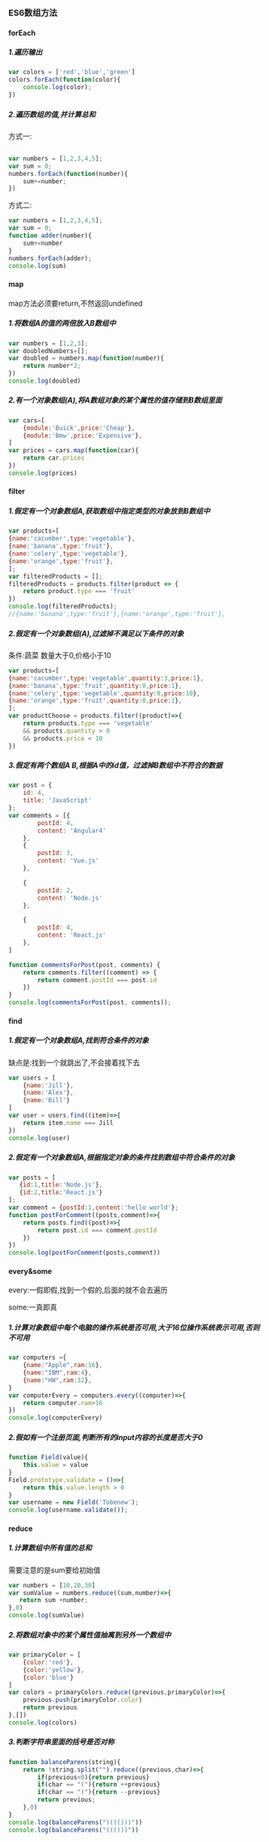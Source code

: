 ### ES6数组方法

#### forEach

##### 1.遍历输出

```js
var colors = ['red','blue','green']
colors.forEach(function(color){
    console.log(color);
})
```

##### 2.遍历数组的值,并计算总和

方式一:

```js

var numbers = [1,2,3,4,5];
var sum = 0;
numbers.forEach(function(number){
    sum+=number;
})
```

方式二:

```js
var numbers = [1,2,3,4,5];
var sum = 0;
function adder(number){
    sum+=number
}
numbers.forEach(adder);
console.log(sum)
```

#### map

map方法必须要return,不然返回undefined

##### 1.将数组A的值的两倍放入B数组中

```js
var numbers = [1,2,3];
var doubledNumbers=[];
var doubled = numbers.map(function(number){
    return number*2;
})
console.log(doubled)
```

##### 2.有一个对象数组(A),将A数组对象的某个属性的值存储到B数组里面

```js
var cars=[
    {module:'Buick',price:'Cheap'},
    {module:'Bmw',price:'Expensive'},
]
var prices = cars.map(function(car){
    return car.prices
})
console.log(prices)
```

#### filter

##### 1.假定有一个对象数组A,获取数组中指定类型的对象放到B数组中

```js
var products=[
{name:'cacumber',type:'vegetable'},
{name:'banana',type:'fruit'},
{name:'celery',type:'vegetable'},
{name:'orange',type:'fruit'},
];
var filteredProducts = [];
filteredProducts = products.filter(product => {
    return product.type === 'fruit'
})
console.log(filteredProducts);
//{name:'banana',type:'fruit'},{name:'orange',type:'fruit'},  
```

##### 2.假定有一个对象数组(A),过滤掉不满足以下条件的对象

条件:蔬菜   数量大于0,价格小于10

```js
var products=[
{name:'cacumber',type:'vegetable',quantity:3,price:1},
{name:'banana',type:'fruit',quantity:0,price:1},
{name:'celery',type:'vegetable',quantity:0,price:10},
{name:'orange',type:'fruit',quantity:0,price:1},
];
var productChoose = products.filter((product)=>{
    return products.type === 'vegetable'
    && products.quantity > 0
    && products.price < 10
})

```

##### 3.假定有两个数组A B,根据A中的id值，过滤掉B数组中不符合的数据

```js
var post = {
    id: 4,
    title: 'JavaScript'
};
var comments = [{
        postId: 4,
        content: 'Angular4'
    },
    {
        postId: 3,
        content: 'Vue.js'
    },

    {
        postId: 2,
        content: 'Node.js'
    },

    {
        postId: 4,
        content: 'React.js'
    },
]

function commentsForPost(post, comments) {
    return comments.filter((comment) => {
        return comment.postId === post.id
    })
}
console.log(commentsForPost(post, comments));
```

#### find

##### 1.假定有一个对象数组A,找到符合条件的对象

缺点是:找到一个就跳出了,不会接着找下去

```js
var users = [
    {name:'Jill'},
    {name:'Alex'},
    {name:'Bill'}
]
var user = users.find((item)=>{
    return item.name === Jill
})
console.log(user)
```

##### 2.假定有一个对象数组A,根据指定对象的条件找到数组中符合条件的对象

```js
var posts = [
   {id:1,title:'Node.js'},
   {id:2,title:'React.js'}
];
var comment = {postId:1,content:'hello world'};
function postForComment((posts,comment)=>{
    return posts.find((post)=>{
        return post.id === comment.postId
    })
})
console.log(postForComment(posts,comment))
```

#### every&some

every:一假即假,找到一个假的,后面的就不会去遍历

some:一真即真

##### 1.计算对象数组中每个电脑的操作系统是否可用,大于16位操作系统表示可用,否则不可用

```js
var computers ={
    {name:"Apple",ram:16},
    {name:"IBM",ram:4},
    {name:"HW",ram:32},
}
var computerEvery = computers.every((computer)=>{
    return computer.ram>16
})
console.log(computerEvery)
```

##### 2.假如有一个注册页面,判断所有的input内容的长度是否大于0

```js
function Field(value){
    this.value = value
}
Field.prototype.validate = ()=>{
    return this.value.length > 0 
}
var username = new Field('Tobenew');
console.log(username.validate());
```

#### reduce

##### 1.计算数组中所有值的总和

需要注意的是sum要给初始值

```js
var numbers = [10,20,30]
var sumValue = numbers.reduce((sum,number)=>{
   return sum +number; 
},0)
console.log(sumValue)
```

##### 2.将数组对象中的某个属性值抽离到另外一个数组中

```js
var primaryColor = [
    {color:'red'},
    {color:'yellow'},
    {color:'blue'}
]
var colors = primaryColors.reduce((previous,primaryColor)=>{
    previous.push(primaryColor.color)
    return previous
},[])
console.log(colors)

```

##### 3.判断字符串里面的括号是否对称

```js
function balanceParens(string){
    return !string.split("").reduce((previous,char)=>{
        if(previous<0){return previous}
        if(char == "("){return ++previous}
        if(char == ")"){return --previous}
        return previous;
    },0)
}
console.log(balanceParens(")((()))"))
console.log(balanceParens("((()))"))
```

